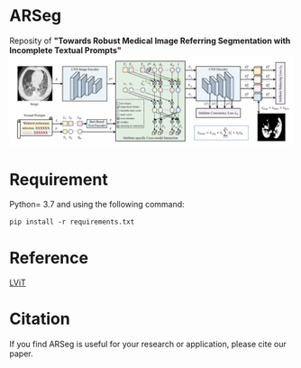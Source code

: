 # ARSeg
Reposity of **"Towards Robust Medical Image Referring Segmentation with Incomplete Textual Prompts"**
![image](https://github.com/w7jie/ARSeg/blob/main/img/ARSeg.png)

# Requirement
Python= 3.7 and using the following command:
```
pip install -r requirements.txt
```
# Reference
[LViT](https://github.com/HUANGLIZI/LViT)
# Citation
If you find ARSeg is useful for your research or application, please cite our paper.
```
```

